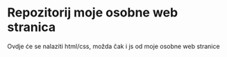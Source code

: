 # Repozitorij moje osobne web stranica 

Ovdje će se nalaziti html/css, možda čak i js od moje osobne web stranice
